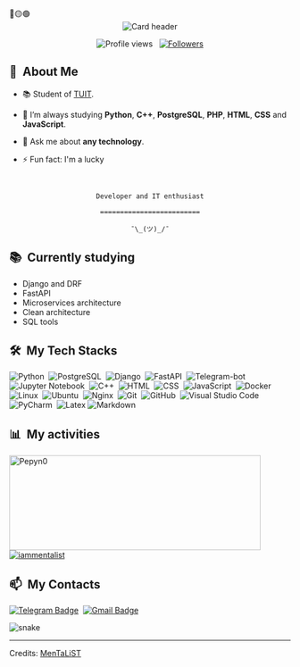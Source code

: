 <div>
🔴🟡🟢

<br>

</div>


<div align="center">
  <img src="https://github.com/iammentalist/iammentalist/raw/master/output/my.png" alt="Card header"/>
</div>

<p align="center">
  <img src="https://komarev.com/ghpvc/?username=iammentalist&color=blueviolet" alt="Profile views" />
  &nbsp;
  <a href="https://github.com/iammentalist?tab=followers">
    <img src="https://img.shields.io/github/followers/iammentalist?style=social" alt="Followers" />
  </a>
</p>


<div>

  ## 🧭 &nbsp;About Me

  - 📚 Student of [TUIT](https://tuit.uz).
  <!-- - 🔭 I'm currently working on <a href="#">MyJob</a> -->

  - 🌱  I’m always studying **Python**, **C++**, **PostgreSQL**, **PHP**, **HTML**, **CSS**  and **JavaScript**.

  - 💬 Ask me about **any technology**.

  - ⚡ Fun fact: I'm a lucky

  <br>


</div>


<div align="center">

  `Developer and IT enthusiast`
  <br>

  `=========================`
  <br>

  `¯\_(ツ)_/¯`
</div>


<div>

  ## 📚 &nbsp;Currently studying

  - Django and DRF
  - FastAPI
  - Microservices architecture
  - Clean architecture
  - SQL tools

</div>


<div>

  ## 🛠️ &nbsp;My Tech Stacks

  ![Python](https://img.shields.io/badge/-Python-0D1117?style=flat&logo=python)&nbsp;
  ![PostgreSQL](https://img.shields.io/badge/-PostgreSQL-0D1117?style=flat&logo=postgresql)&nbsp;
  ![Django](https://img.shields.io/badge/-Django-0D1117?style=flat&logo=django)&nbsp;
  ![FastAPI](https://img.shields.io/badge/-FastAPI-0D1117?style=flat&logo=fastapi)&nbsp;
  ![Telegram-bot](https://img.shields.io/badge/-Telegram%20bot-0D1117?style=flat&logo=telegram)&nbsp;
  ![Jupyter Notebook](https://img.shields.io/badge/-Jupyter%20Notebook-0D1117?style=flat&logo=jupyter)&nbsp;
  ![C++](https://img.shields.io/badge/-C++-0D1117?style=flat&logo=Cplusplus)&nbsp;
  ![HTML](https://img.shields.io/badge/-HTML-0D1117?style=flat&logo=HTML5)&nbsp;
  ![CSS](https://img.shields.io/badge/-CSS-0D1117?style=flat&logo=CSS3&logoColor=1572B6)&nbsp;
  ![JavaScript](https://img.shields.io/badge/-JavaScript-0D1117?style=flat&logo=javascript)&nbsp;
  ![Docker](https://img.shields.io/badge/-Docker-0D1117?style=flat&logo=docker)&nbsp;
  ![Linux](https://img.shields.io/badge/-Linux-0D1117?style=flat&logo=Linux)&nbsp;
  ![Ubuntu](https://img.shields.io/badge/-Ubuntu-0D1117?style=flat&logo=Ubuntu)&nbsp;
  ![Nginx](https://img.shields.io/badge/-Nginx-0D1117?style=flat&logo=Nginx)&nbsp;
  ![Git](https://img.shields.io/badge/-Git-0D1117?style=flat&logo=git)&nbsp;
  ![GitHub](https://img.shields.io/badge/-GitHub-0D1117?style=flat&logo=github)&nbsp;
  ![Visual Studio Code](https://img.shields.io/badge/-VS%20Code-0D1117?style=flat&logo=visual-studio-code&logoColor=007ACC)&nbsp;
  ![PyCharm](https://img.shields.io/badge/-PyCharm-0D1117?style=flat&logo=pycharm)&nbsp;
  ![Latex](https://img.shields.io/badge/-LaTex-0D1117?style=flat&logo=latex)
  ![Markdown](https://img.shields.io/badge/-Markdown-0D1117?style=flat&logo=markdown)

</div>


<div>

  ## 📊 &nbsp;My activities
  <a href="https://github.com/iammentalist">
    <img width=450 height=170 align="center" alt="Pepyn0" src="https://github-readme-stats.vercel.app/api?username=iammentalist&theme=midnight-purple&show_icons=true&bg_color=0D1117&hide_border=true&count_private=true" />
  </a>
  <a href="https://github.com/iammentalist">
    <img align="center" alt="iammentalist" src="https://github-readme-stats.vercel.app/api/top-langs/?username=iammentalist&theme=midnight-purple&layout=compact&bg_color=0D1117&hide_border=true&count_private=true" />
  </a>
</div>

<div>

  ## 📫 &nbsp;My Contacts

  <!-- [![Portfolio Badge](https://img.shields.io/badge/-Portifolio-blueviolet?style=flat-square&logo=Portfolio&logoColor=white)](https://iammentalist.github.io/)&nbsp; -->
  [![Telegram Badge](https://img.shields.io/badge/-MenTaLiST_VIP-blue?style=flat-square&logo=Telegram&logoColor=white&link=https://telegram.me/MenTaLiST_VIP)](https://telegram.me/MenTaLiST_VIP)&nbsp;
  [![Gmail Badge](https://img.shields.io/badge/-squrbonaliyev0607@gmail.com-red?style=flat-square&logo=Gmail&logoColor=white)](mailto:squrbonaliyev0607@gmail.com)&nbsp;
  <!-- [![Instagram Badge](https://img.shields.io/badge/-iammentalist-EB2A08?style=flat-square&logo=Instagram&logoColor=white)](https://www.instagram.com/MenTaLiST_VIP/)&nbsp; -->
  <!-- [![Twitter Badge](https://img.shields.io/badge/-iammentalist-blue?style=flat-square&logo=Twitter&logoColor=white)](https://twitter.com/MenTaLiST_PRO)&nbsp; -->
  <!-- [![AniList Badge](https://img.shields.io/badge/-iammentalist-C063FF?style=flat-square&logo=Anilist&logoColor=white)](https://anilist.co/user/MenTaLiST_VIP/) -->

</div>


<!-- ![Snake animation](https://github.com/iammentalist/iammentalist/blob/output/github-contribution-grid-snake.svg) -->

<div>
  <img src="https://github.com/iammentalist/iammentalist/raw/master/output/github-contribution-grid-snake.svg" alt="snake"></center>
</div>

<!-- ## 📚 &nbsp;My Projects -->


------
Credits: [MenTaLiST](https://github.com/iammentalist)
